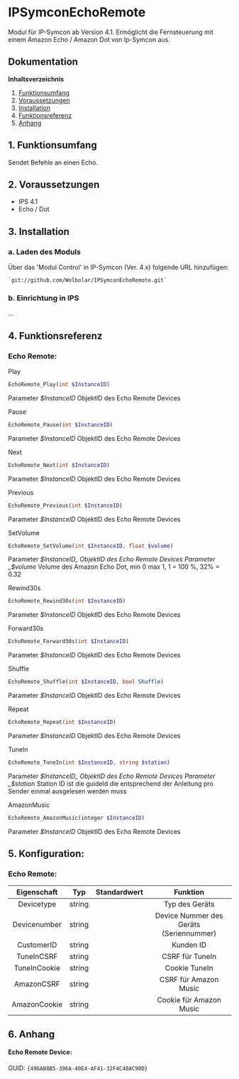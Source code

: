 # IPSymconEchoRemote

Modul für IP-Symcon ab Version 4.1. Ermöglicht die Fernsteuerung mit einem Amazon Echo / Amazon Dot von Ip-Symcon aus.



## Dokumentation

**Inhaltsverzeichnis**

1. [Funktionsumfang](#1-funktionsumfang)  
2. [Voraussetzungen](#2-voraussetzungen)  
3. [Installation](#3-installation)  
4. [Funktionsreferenz](#4-funktionsreferenz)  
5. [Anhang](#5-anhang)  

## 1. Funktionsumfang

Sendet Befehle an einen Echo.
   

## 2. Voraussetzungen

 - IPS 4.1
 - Echo / Dot

## 3. Installation

### a. Laden des Moduls

Über das 'Modul Control' in IP-Symcon (Ver. 4.x) folgende URL hinzufügen:
	
    `git://github.com/Wolbolar/IPSymconEchoRemote.git`  

### b. Einrichtung in IPS

...

## 4. Funktionsreferenz

### Echo Remote:
 
Play
```php
EchoRemote_Play(int $InstanceID)
``` 
Parameter _$InstanceID_ ObjektID des Echo Remote Devices

Pause
```php
EchoRemote_Pause(int $InstanceID)
``` 
Parameter _$InstanceID_ ObjektID des Echo Remote Devices

Next
```php
EchoRemote_Next(int $InstanceID)
``` 
Parameter _$InstanceID_ ObjektID des Echo Remote Devices

Previous
```php
EchoRemote_Previous(int $InstanceID)
``` 
Parameter _$InstanceID_ ObjektID des Echo Remote Devices

SetVolume
```php
EchoRemote_SetVolume(int $InstanceID, float $volume)
``` 
Parameter _$InstanceID_ ObjektID des Echo Remote Devices
Parameter _$volume_ Volume des Amazon Echo Dot, min 0 max 1, 1 = 100 %, 32% = 0.32

Rewind30s
```php
EchoRemote_Rewind30s(int $InstanceID)
``` 
Parameter _$InstanceID_ ObjektID des Echo Remote Devices

Forward30s
```php
EchoRemote_Forward30s(int $InstanceID)
``` 
Parameter _$InstanceID_ ObjektID des Echo Remote Devices

Shuffle
```php
EchoRemote_Shuffle(int $InstanceID, bool Shuffle)
``` 
Parameter _$InstanceID_ ObjektID des Echo Remote Devices

Repeat
```php
EchoRemote_Repeat(int $InstanceID)
``` 
Parameter _$InstanceID_ ObjektID des Echo Remote Devices  

TuneIn
```php
EchoRemote_TuneIn(int $InstanceID, string $station)
``` 
Parameter _$InstanceID_ ObjektID des Echo Remote Devices
Parameter _$station_ Station ID ist die guideId die entsprechend der Anleitung pro Sender einmal ausgelesen werden muss   

AmazonMusic
```php
EchoRemote_AmazonMusic(integer $InstanceID)
``` 
Parameter _$InstanceID_ ObjektID des Echo Remote Devices  


## 5. Konfiguration:


### Echo Remote:  

| Eigenschaft     | Typ     | Standardwert | Funktion                                                              |
| :-------------: | :-----: | :----------: | :-------------------------------------------------------------------: |
| Devicetype      | string  |              | Typ des Geräts                                                        |
| Devicenumber    | string  |              | Device Nummer des Geräts (Seriennummer)                               |
| CustomerID      | string  |              | Kunden ID                                                             |
| TuneInCSRF      | string  |              | CSRF für TuneIn                                                       |
| TuneInCookie    | string  |              | Cookie TuneIn                                                         |
| AmazonCSRF      | string  |              | CSRF für Amazon Music                                                 |
| AmazonCookie    | string  |              | Cookie für Amazon Music                                               |

## 6. Anhang


#### Echo Remote Device:

GUID: `{496AB8B5-396A-40E4-AF41-32F4C48AC90D}` 

